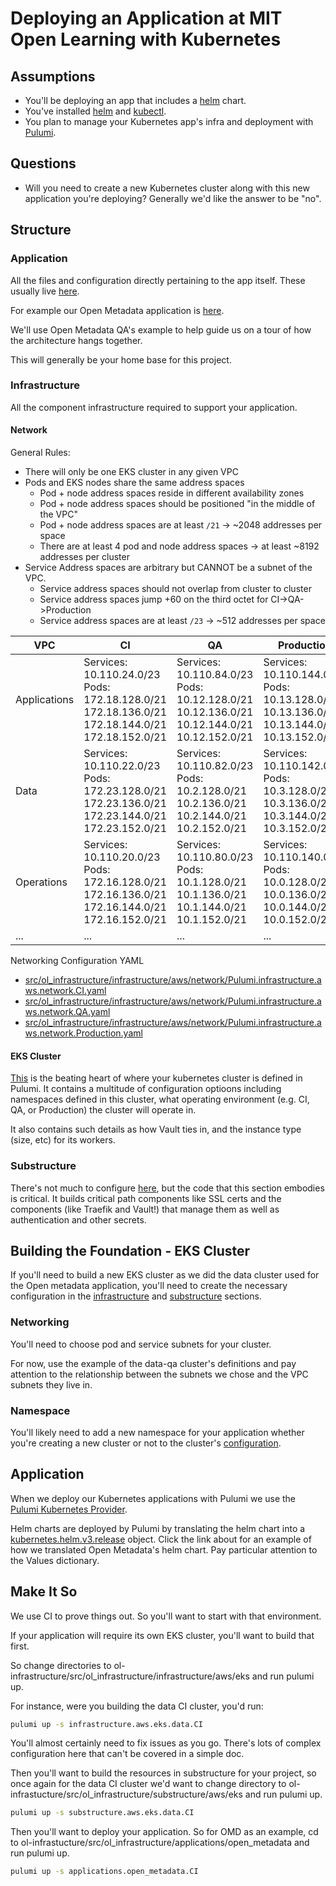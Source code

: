 # Deploying an Application at MIT Open Learning with Kubernetes

## Assumptions

- You'll be deploying an app that includes a
[helm](https://github.com/helm/helm) chart.
- You've installed [helm](https://github.com/helm/helm#install) and [kubectl](https://kubernetes.io/docs/tasks/tools/install-kubectl/).
- You plan to manage your Kubernetes app's infra and deployment with
[Pulumi](https://www.pulumi.com/).

## Questions

- Will you need to create a new Kubernetes cluster along with this new
application you're deploying? Generally we'd like the answer to be "no".

## Structure

### Application

All the files and configuration directly pertaining to the app itself. These
usually live
[here](https://github.com/mitodl/ol-infrastructure/tree/main/src/ol_infrastructure/applications).

For example our Open Metadata application is
[here](https://github.com/mitodl/ol-infrastructure/tree/main/src/ol_infrastructure/applications/open_metadata).

We'll use Open Metadata QA's example to help guide us on a tour of how the
architecture hangs together.

This will generally be your home base for this project.

### Infrastructure

All the component infrastructure required to support your application.

#### Network

General Rules:

- There will only be one EKS cluster in any given VPC
- Pods and EKS nodes share the same address spaces
    - Pod + node address spaces reside in different availability zones
    - Pod + node address spaces should be positioned "in the middle of the VPC"
    - Pod + node address spaces are at least  `/21`  -> ~2048 addresses per space
    - There are at least 4 pod and node address spaces -> at least ~8192 addresses per cluster
- Service Address spaces are arbitrary but CANNOT be a subnet of the VPC.
    - Service address spaces should not overlap from cluster to cluster
    - Service address spaces jump +60 on the third octet for CI->QA->Production
    - Service address spaces are at least `/23` -> ~512 addresses per space


| VPC | CI | QA | Production| 
|--|--|--|--|
| Applications |Services:<br/>10.110.24.0/23<br/>Pods:<br/>172.18.128.0/21<br/>172.18.136.0/21<br/>172.18.144.0/21<br/>172.18.152.0/21 | Services:<br/>10.110.84.0/23<br/>Pods:<br/>10.12.128.0/21<br/>10.12.136.0/21<br/>10.12.144.0/21<br/>10.12.152.0/21 | Services:<br/>10.110.144.0/23<br/>Pods:<br/>10.13.128.0/21<br/>10.13.136.0/21<br/>10.13.144.0/21<br/>10.13.152.0/21 |
| Data |Services:<br/>10.110.22.0/23<br/>Pods:<br/>172.23.128.0/21<br/>172.23.136.0/21<br/>172.23.144.0/21<br/>172.23.152.0/21 | Services:<br/>10.110.82.0/23<br/>Pods:<br/>10.2.128.0/21<br/>10.2.136.0/21<br/>10.2.144.0/21<br/>10.2.152.0/21 | Services:<br/>10.110.142.0/23<br/>Pods:<br/>10.3.128.0/21<br/>10.3.136.0/21<br/>10.3.144.0/21<br/>10.3.152.0/21 |
| Operations |Services:<br/>10.110.20.0/23<br/>Pods:<br/>172.16.128.0/21<br/>172.16.136.0/21<br/>172.16.144.0/21<br/>172.16.152.0/21 | Services:<br/>10.110.80.0/23<br/>Pods:<br/>10.1.128.0/21<br/>10.1.136.0/21<br/>10.1.144.0/21<br/>10.1.152.0/21 | Services:<br/>10.110.140.0/23<br/>Pods:<br/>10.0.128.0/21<br/>10.0.136.0/21<br/>10.0.144.0/21<br/>10.0.152.0/21 |
| ... | ... | ... | ... |

Networking Configuration YAML
 
 - [src/ol_infrastructure/infrastructure/aws/network/Pulumi.infrastructure.aws.network.CI.yaml](https://github.com/mitodl/ol-infrastructure/blob/main/src/ol_infrastructure/infrastructure/aws/network/Pulumi.infrastructure.aws.network.CI.yaml)
 - [src/ol_infrastructure/infrastructure/aws/network/Pulumi.infrastructure.aws.network.QA.yaml](https://github.com/mitodl/ol-infrastructure/blob/main/src/ol_infrastructure/infrastructure/aws/network/Pulumi.infrastructure.aws.network.QA.yaml)
 - [src/ol_infrastructure/infrastructure/aws/network/Pulumi.infrastructure.aws.network.Production.yaml](https://github.com/mitodl/ol-infrastructure/blob/main/src/ol_infrastructure/infrastructure/aws/network/Pulumi.infrastructure.aws.network.Production.yaml)

#### EKS Cluster

[This](https://github.com/mitodl/ol-infrastructure/blob/main/src/ol_infrastructure/infrastructure/aws/eks/Pulumi.infrastructure.aws.eks.data.QA.yaml) is the beating heart of where your kubernetes cluster is defined in Pulumi.
It contains a multitude of configuration optioons including namespaces defined
in this cluster, what operating environment (e.g. CI, QA, or Production) the
cluster will operate in.

It also contains such details as how Vault ties in, and the instance type (size,
etc) for its workers.

### Substructure

There's not much to configure
[here](https://github.com/mitodl/ol-infrastructure/blob/main/src/ol_infrastructure/substructure/aws/eks/Pulumi.substructure.aws.eks.data.QA.yaml), but the code that this section embodies is
critical. It builds critical path components like SSL certs and the components
(like Traefik and Vault!) that manage them as well as authentication and other
secrets.

## Building the Foundation - EKS Cluster

If you'll need to build a new EKS cluster as we did the data cluster used for
the Open metadata application, you'll need to create the necessary configuration
in the [infrastructure](#infrastructure) and [substructure](#substructure)
sections.

### Networking

You'll need to choose pod and service subnets for your cluster. 

For now, use the example of the data-qa
cluster's definitions and pay attention to the relationship between the subnets
we chose and the VPC subnets they live in.

### Namespace

You'll likely need to add a new namespace for your application whether you're
creating a new cluster or not to the cluster's
[configuration](https://github.com/mitodl/ol-infrastructure/blob/main/src/ol_infrastructure/infrastructure/aws/eks/Pulumi.infrastructure.aws.eks.data.CI.yaml).

## Application

When we deploy our Kubernetes applications with Pulumi we use the [Pulumi
Kubernetes Provider](https://github.com/pulumi/pulumi-kubernetes).

Helm charts are deployed by Pulumi by translating the helm chart into a
[kubernetes.helm.v3.release](https://github.com/mitodl/ol-infrastructure/blob/3321e8499509199ffd2002bd15ac255e6ce3e2c2/src/ol_infrastructure/applications/open_metadata/__main__.py#L295)
object. Click the link about for an example of how we translated Open Metadata's
helm chart. Pay particular attention to the Values dictionary.

## Make It So

We use CI to prove things out. So you'll want to start with that environment.

If your application will require its own EKS cluster, you'll want to build that
first.

So change directories to
ol-infrastructure/src/ol_infrastructure/infrastructure/aws/eks and run pulumi
up.

For instance, were you building the data CI cluster, you'd run:
```bash
pulumi up -s infrastructure.aws.eks.data.CI
```

You'll almost certainly need to fix issues as you go. There's lots of complex
configuration here that can't be covered in a simple doc.

Then you'll want to build the resources in substructure for your project, so
once again for the data CI cluster we'd want to change directory to
ol-infrastucture/src/ol_infrastructure/substructure/aws/eks and run pulumi up.

```bash
pulumi up -s substructure.aws.eks.data.CI
```

Then you'll want to deploy your application. So for OMD as an example, cd to
ol-infrastucture/src/ol_infrastructure/applications/open_metadata and run pulumi
up.

```bash
pulumi up -s applications.open_metadata.CI
```
